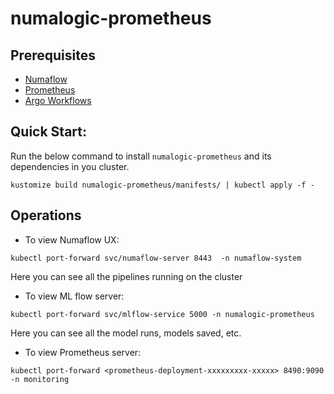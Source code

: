 # numalogic-prometheus

## Prerequisites
- [Numaflow](https://numaflow.numaproj.io/quick-start/#installation)
- [Prometheus](https://prometheus.io/docs/prometheus/latest/getting_started/)
- [Argo Workflows](https://argoproj.github.io/argo-workflows/quick-start/)


## Quick Start:

Run the below command to install `numalogic-prometheus` and its dependencies in you cluster.

```shell
kustomize build numalogic-prometheus/manifests/ | kubectl apply -f - 
```


## Operations

- To view Numaflow UX:
```
kubectl port-forward svc/numaflow-server 8443  -n numaflow-system
```

Here you can see all the pipelines running on the cluster

- To view ML flow server:
```
kubectl port-forward svc/mlflow-service 5000 -n numalogic-prometheus
```

Here you can see all the model runs, models saved, etc.

- To view Prometheus server:
```
kubectl port-forward <prometheus-deployment-xxxxxxxxx-xxxxx> 8490:9090 -n monitoring
```



